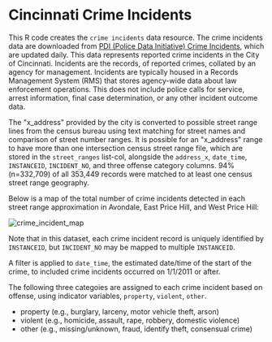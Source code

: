 # Cincinnati Crime Incidents

This R code creates the `crime incidents` data resource. The crime incidents data are downloaded from [PDI (Police Data Initiative) Crime Incidents](https://data.cincinnati-oh.gov/safety/PDI-Police-Data-Initiative-Crime-Incidents/k59e-2pvf), which are updated daily. This data represents reported crime incidents in the City of Cincinnati. Incidents are the records, of reported crimes, collated by an agency for management. Incidents are typically housed in a Records Management System (RMS) that stores agency-wide data about law enforcement operations. This does not include police calls for service, arrest information, final case determination, or any other incident outcome data.

The "x_address" provided by the city is converted to possible street range lines from the census bureau using text matching for street names and comparison of street number ranges. It is possible for an "x_address" range to have more than one intersection census street range file, which are stored in the `street_ranges` list-col, alongside the `address_x`, `date_time`, `INSTANCEID`, `INCIDENT_NO`, and three offense category columns. 94% (n=332,709) of all 353,449 records were matched to at least one census street range geography.

Below is a map of the total number of crime incidents detected in each street range approximation in Avondale, East Price Hill, and West Price Hill:

![crime_incident_map](https://user-images.githubusercontent.com/104022087/214891725-38ae46aa-3872-485a-bc3f-d6d916d19ad9.svg)

Note that in this dataset, each crime incident record is uniquely identified by `INSTANCEID`, but `INCIDENT_NO` may be mapped to multiple `INSTANCEID`. 

A filter is applied to `date_time`, the estimated date/time of the start of the crime, to included crime incidents occurred on 1/1/2011 or after.

The following three categoies are assigned to each crime incident based on offense, using indicator variables, `property`, `violent`, `other`.
* property (e.g., burglary, larceny, motor vehicle theft, arson)
* violent (e.g., homicide, assault, rape, robbery, domestic violence)
* other (e.g., missing/unknown, fraud, identify theft, consensual crime)


